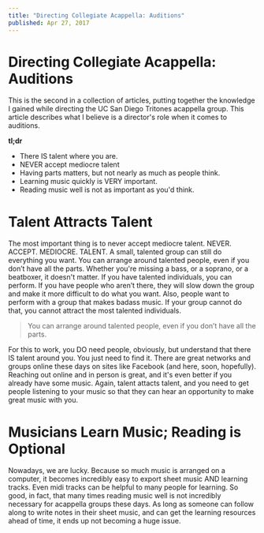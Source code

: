 ```yaml
---
title: "Directing Collegiate Acappella: Auditions"
published: Apr 27, 2017
---
```

# Directing Collegiate Acappella: Auditions

This is the second in a collection of articles, putting together the knowledge I gained while directing the UC San Diego Tritones acappella group. This article describes what I believe is a director's role when it comes to auditions.

**tl;dr**

- There IS talent where you are.
- NEVER accept mediocre talent
- Having parts matters, but not nearly as much as people think.
- Learning music quickly is VERY important.
- Reading music well is not as important as you'd think.

# Talent Attracts Talent

The most important thing is to never accept mediocre talent. NEVER. ACCEPT. MEDIOCRE. TALENT. A small, talented group can still do everything you want. You can arrange around talented people, even if you don’t have all the parts. Whether you're missing a bass, or a soprano, or a beatboxer, it doesn't matter. If you have talented individuals, you can perform. If you have people who aren’t there, they will slow down the group and make it more difficult to do what you want. Also, people want to perform with a group that makes badass music. If your group cannot do that, you cannot attract the most talented individuals.

> You can arrange around talented people, even if you don’t have all the parts.

For this to work, you DO need people, obviously, but understand that there IS talent around you. You just need to find it. There are great networks and groups online these days on sites like Facebook (and here, soon, hopefully). Reaching out online and in person is great, and it's even better if you already have some music. Again, talent attacts talent, and you need to get people listening to your music so that they can hear an opportunity to make great music with you.

# Musicians Learn Music; Reading is Optional

Nowadays, we are lucky. Because so much music is arranged on a computer, it becomes incredibly easy to export sheet music AND learning tracks. Even midi tracks can be helpful to many people for learning. So good, in fact, that many times reading music well is not incredibly necessary for acappella groups these days. As long as someone can follow along to write notes in their sheet music, and can get the learning resources ahead of time, it ends up not becoming a huge issue.
